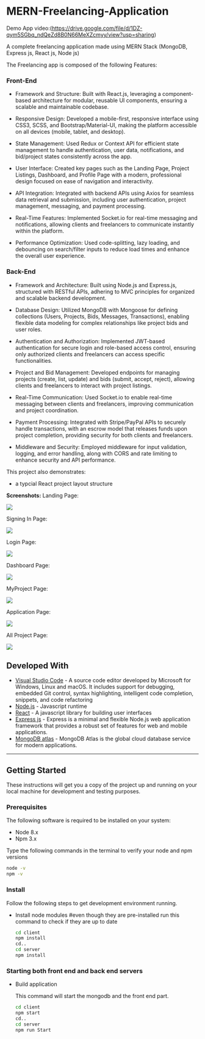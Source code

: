 # MERN-Freelancing-Application

Demo App video:(https://drive.google.com/file/d/1DZ-qym5SGbq_ndQeZd8B0N66MeXZcmyy/view?usp=sharing)

A complete freelancing application made using MERN Stack (MongoDB, Express js, React js, Node js)

The Freelancing app is composed of the following Features:

### Front-End

* Framework and Structure: Built with React.js, leveraging a component-based architecture for modular, reusable UI components, ensuring a scalable and maintainable codebase.

* Responsive Design: Developed a mobile-first, responsive interface using CSS3, SCSS, and Bootstrap/Material-UI, making the platform accessible on all devices (mobile, tablet, and desktop).

* State Management: Used Redux or Context API for efficient state management to handle authentication, user data, notifications, and bid/project states consistently across the app.

* User Interface: Created key pages such as the Landing Page, Project Listings, Dashboard, and Profile Page with a modern, professional design focused on ease of navigation and interactivity.

* API Integration: Integrated with backend APIs using Axios for seamless data retrieval and submission, including user authentication, project management, messaging, and payment processing.

* Real-Time Features: Implemented Socket.io for real-time messaging and notifications, allowing clients and freelancers to communicate instantly within the platform.

* Performance Optimization: Used code-splitting, lazy loading, and debouncing on search/filter inputs to reduce load times and enhance the overall user experience.

### Back-End

* Framework and Architecture: Built using Node.js and Express.js, structured with RESTful APIs, adhering to MVC principles for organized and scalable backend development.

* Database Design: Utilized MongoDB with Mongoose for defining collections (Users, Projects, Bids, Messages, Transactions), enabling flexible data modeling for complex relationships like project bids and user roles.

* Authentication and Authorization: Implemented JWT-based authentication for secure login and role-based access control, ensuring only authorized clients and freelancers can access specific functionalities.

* Project and Bid Management: Developed endpoints for managing projects (create, list, update) and bids (submit, accept, reject), allowing clients and freelancers to interact with project listings.

* Real-Time Communication: Used Socket.io to enable real-time messaging between clients and freelancers, improving communication and project coordination.

* Payment Processing: Integrated with Stripe/PayPal APIs to securely handle transactions, with an escrow model that releases funds upon project completion, providing security for both clients and freelancers.

* Middleware and Security: Employed middleware for input validation, logging, and error handling, along with CORS and rate limiting to enhance security and API performance.


This project also demonstrates:

* a typcial React project layout structure

**Screenshots:**
Landing Page:

![](documentationResources/Home.png)

Signing In Page:

![](documentationResources/Signup.png)

Login Page:

![](documentationResources/Login.png)

Dashboard Page:

![](documentationResources/Dashboard.png)

MyProject Page:

![](documentationResources/Myproject.png)

Application Page:

![](documentationResources/Application.png)

All Project Page:

![](documentationResources/Allproject.png)


## Developed With

* [Visual Studio Code](https://code.visualstudio.com/) - A source code editor developed by Microsoft for Windows, Linux and macOS. It includes support for debugging, embedded Git control, syntax highlighting, intelligent code completion, snippets, and code refactoring
* [Node.js](https://nodejs.org/en/) - Javascript runtime
* [React](https://reactjs.org/) - A javascript library for building user interfaces
* [Express js](http://expressjs.com/) - Express is a minimal and flexible Node.js web application framework that provides a robust set of features for web and mobile applications.
* [MongoDB atlas](https://www.mongodb.com/cloud/atlas) - MongoDB Atlas is the global cloud database service for modern applications.
---


## Getting Started

These instructions will get you a copy of the project up and running on your local machine for development and testing purposes.

### Prerequisites

The following software is required to be installed on your system:

* Node 8.x
* Npm 3.x

Type the following commands in the terminal to verify your node and npm versions

```bash
node -v
npm -v
```

### Install

Follow the following steps to get development environment running.


* Install node modules #even though they are pre-installed run this command to check if they are up to date

   ```bash
   cd client
   npm install
   cd..
   cd server
   npm install
   ```


### Starting both front end and back end servers

* Build application

  This command will start the mongodb and the front end part.

  ```bash
  cd client
  npm start
  cd..
  cd server
  npm run Start
  ```



